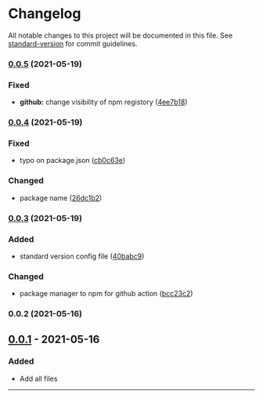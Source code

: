 # Changelog

All notable changes to this project will be documented in this file. See [standard-version](https://github.com/conventional-changelog/standard-version) for commit guidelines.

### [0.0.5](https://github.com/kannkyo/simple-docker-backup/compare/v0.0.4...v0.0.5) (2021-05-19)


### Fixed

* **github:** change visibility of npm registory ([4ee7b18](https://github.com/kannkyo/simple-docker-backup/commit/4ee7b18425ffcb1675cd56726028e948db54981e))

### [0.0.4](https://github.com/kannkyo/simple-docker-backup/compare/v0.0.3...v0.0.4) (2021-05-19)


### Fixed

* typo on package.json ([cb0c63e](https://github.com/kannkyo/simple-docker-backup/commit/cb0c63e8f5c05db9ebd51a0687dfe1663d0b62cf))


### Changed

* package name ([26dc1b2](https://github.com/kannkyo/simple-docker-backup/commit/26dc1b236b700428ba44c0875e268f090298ee23))

### [0.0.3](https://github.com/kannkyo/simple-docker-backup/compare/v0.0.2...v0.0.3) (2021-05-19)


### Added

* standard version config file ([40babc9](https://github.com/kannkyo/simple-docker-backup/commit/40babc93f47b3cfd537b7d204b51f5e33292e2ee))


### Changed

* package manager to npm for github action ([bcc23c2](https://github.com/kannkyo/simple-docker-backup/commit/bcc23c223e7a3ec2bd536d4a47f5f39f5f84879a))

### 0.0.2 (2021-05-16)

## [0.0.1] - 2021-05-16

### Added

- Add all files

---

<!-- Links -->
[Keep a Changelog]: https://keepachangelog.com/
[Semantic Versioning]: https://semver.org/

<!-- Versions -->
[Unreleased]: https://github.com/kannkyo/simple-docker-backup/compare/v1.0.0...HEAD
[Released]: https://github.com/kannkyo/simple-docker-backup/releases
[0.0.2]: https://github.com/kannkyo/simple-docker-backup/compare/v0.0.1..v0.0.2
[0.0.1]: https://github.com/kannkyo/simple-docker-backup/releases/v0.0.1
